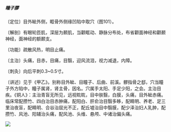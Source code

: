##### 瞳子膠

〔定位〕目外眦外侧，眶骨外侧缘凹陷中取穴（图101）。

〔解剖〕有眼轮匝肌，深层为颞肌，当颧眶动、静脉分布处，布省颧面神经和颧颞神经，面神经的额颞支。

〔功能〕疏散风热，明目止痛。

〔主治〕头痛，目赤，目痛，目翳，迎风流泪，视力减退，内障。

〔刺灸〕向后平刺0.3~0.5寸。

〔讲述〕见于《甲乙》。别称目外眦、目瞳子、后曲、前溪。髎指骨之郄，穴当瞳子外方陷中，瞳子属肾，肾主骨，因名。穴属手太阳、手足少阳，之会。主治目疾。《铜人》：主治青盲无所见，远视䀮䀮，目中肤翳，白膜，头痛，目外眦赤痛。临床常配攒竹、四白治目赤肿痛，配阳白、肝俞治目翳多眵，配睛明、养老、足三里治夜盲，配睛明、合谷治屈光不正，配丘墟治目中翳膜，配少泽治妇人乳肿，配攒竹、风池、阳辅治头痛，配风池、头维、悬颅、中诸治偏头痛。 

![](img/图101.jpg)
